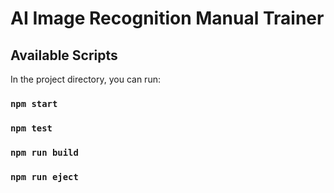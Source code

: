 # AI Image Recognition Manual Trainer

## Available Scripts

In the project directory, you can run:

### `npm start`

### `npm test`
### `npm run build`
### `npm run eject`